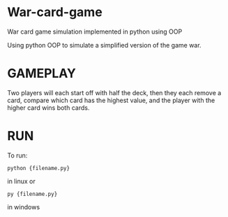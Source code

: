 # War-card-game
War card game simulation implemented in python using OOP

Using python OOP to simulate a simplified version of the game war. 

# GAMEPLAY
Two players will each start off with half the deck, then they each remove a card, compare which card has the highest value, and the player with the higher card wins both cards.

# RUN
To run: 
```
python {filename.py}
```

in linux or 

```
py {filename.py}
```

in windows
